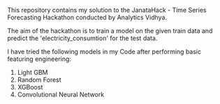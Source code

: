 This repository contains my solution to the JanataHack - Time Series Forecasting Hackathon conducted by Analytics Vidhya.

The aim of the hackathon is to train a model on the given train data and predict the 'electricity_consumtion' for the test data.

I have tried the following models in my Code after performing basic featuring engineering:

1) Light GBM
2) Random Forest
3) XGBoost
4) Convolutional Neural Network